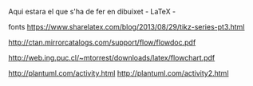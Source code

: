 Aqui estara el que s'ha de fer en dibuixet - LaTeX -


fonts
https://www.sharelatex.com/blog/2013/08/29/tikz-series-pt3.html

http://ctan.mirrorcatalogs.com/support/flow/flowdoc.pdf

http://web.ing.puc.cl/~mtorrest/downloads/latex/flowchart.pdf

http://plantuml.com/activity.html
http://plantuml.com/activity2.html
